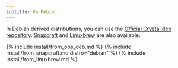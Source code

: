 ```yaml
---
subtitle: On Debian
---
```


In Debian derived distributions, you can use the [Official Crystal deb repository](#official-crystal-deb-repository). [Snapcraft](#snapcraft) and [Linuxbrew](#linuxbrew) are also available.

{% include install/from_obs_deb.md %}
{% include install/from_snapcraft.md distro="debian" %}
{% include install/from_linuxbrew.md %}

